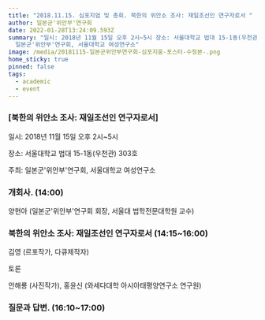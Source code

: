 ```yaml
---
title: "2018.11.15. 심포지엄 및 총회. 북한의 위안소 조사: 재일조선인 연구자로서 "
author: 일본군'위안부'연구회
date: 2022-01-28T13:24:09.593Z
summary: "일시: 2018년 11월 15일 오후 2시~5시 장소: 서울대학교 법대 15-1동(우천관) 303호 주최:
  일본군'위안부'연구회, 서울대학교 여성연구소"
image: /media/20181115-일본군위안부연구회-심포지움-포스터-수정본-.png
home_sticky: true
pinned: false
tags:
  - academic
  - event
---
```

### \[북한의 위안소 조사: 재일조선인 연구자로서]

일시: 2018년 11월 15일 오후 2시~5시 

장소: 서울대학교 법대 15-1동(우천관) 303호 

주최: 일본군'위안부'연구회, 서울대학교 여성연구소



### **개회사. (14:00)**

양현아 (일본군'위안부'연구회 회장, 서울대 법학전문대학원 교수) 



### 북한의 위안소 조사: 재일조선인 연구자로서 (14:15~16:00)

김영 (르포작가, 다큐제작자)

토론

안해룡 (사진작가), 홍윤신 (와세다대학 아시아태평양연구소 연구원)



### 질문과 답변. (16:10~17:00)